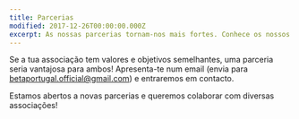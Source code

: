 ```yaml
---
title: Parcerias
modified: 2017-12-26T00:00:00.000Z
excerpt: As nossas parcerias tornam-nos mais fortes. Conhece os nossos parceiros!
---
```

Se a tua associação tem valores e objetivos semelhantes, uma parceria seria vantajosa para ambos! Apresenta-te num email  (envia para betaportugal.official@gmail.com) e entraremos em contacto.

Estamos abertos a novas parcerias e queremos colaborar com diversas associações!
